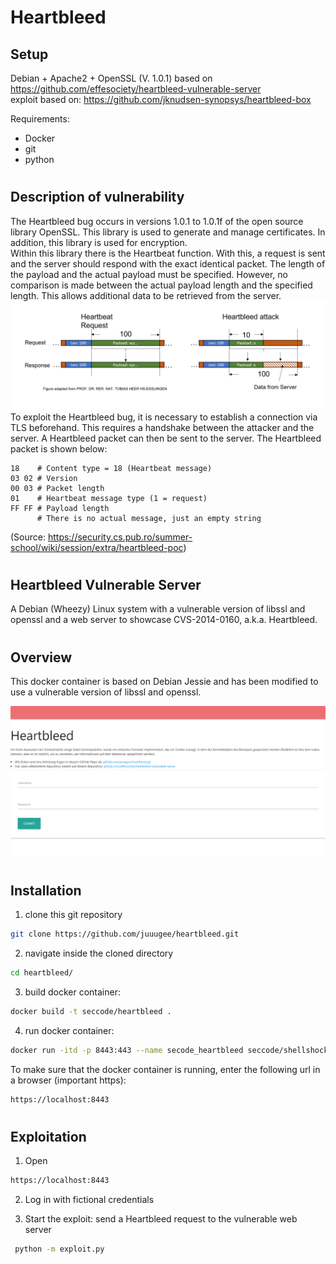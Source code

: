 # Heartbleed
## Setup
Debian + Apache2 + OpenSSL (V. 1.0.1) based on https://github.com/effesociety/heartbleed-vulnerable-server <br>
exploit based on: https://github.com/jknudsen-synopsys/heartbleed-box

Requirements:
- Docker
- git
- python

#
## Description of vulnerability
The Heartbleed bug occurs in versions 1.0.1 to 1.0.1f of the open source library OpenSSL. This library is used to generate and manage certificates. In addition, this library is used for encryption.  <br>
Within this library there is the Heartbeat function. With this, a request is sent and the server should respond with the exact identical packet. The length of the payload and the actual payload must be specified. However, no comparison is made between the actual payload length and the specified length. This allows additional data to be retrieved from the server. <br>
![Heartbleed](./docs/heartbleed.png)
To exploit the Heartbleed bug, it is necessary to establish a connection via TLS beforehand. This requires a handshake between the attacker and the server. A Heartbleed packet can then be sent to the server. The Heartbleed packet is shown below: <br>
```
18    # Content type = 18 (Heartbeat message)
03 02 # Version
00 03 # Packet length
01    # Heartbeat message type (1 = request)
FF FF # Payload length
      # There is no actual message, just an empty string
```
(Source: https://security.cs.pub.ro/summer-school/wiki/session/extra/heartbleed-poc) 
#
## Heartbleed Vulnerable Server
A Debian (Wheezy) Linux system with a vulnerable version of libssl and openssl and a web server to showcase CVS-2014-0160, a.k.a. Heartbleed.

#
## Overview
This docker container is based on Debian Jessie and has been modified to use a vulnerable version of libssl and openssl.

![Vulnerable Web Page](./docs/Uebersicht_webview.png)


#
## Installation

1. clone this git repository 
```bash 
git clone https://github.com/juuugee/heartbleed.git
 ```
2. navigate inside the cloned directory
```bash 
cd heartbleed/
 ```

3. build docker container: 
``` bash
docker build -t seccode/heartbleed .
```
4. run docker container: 
``` bash
docker run -itd -p 8443:443 --name secode_heartbleed seccode/shellshock 
``` 
To make sure that the docker container is running, enter the following url in a browser (important https): 
``` bash
https://localhost:8443
```


#
## Exploitation

1. Open 
``` bash
https://localhost:8443
```
2. Log in with fictional credentials

3. Start the exploit:
send a Heartbleed request to the vulnerable web server
``` bash
 python -m exploit.py
```